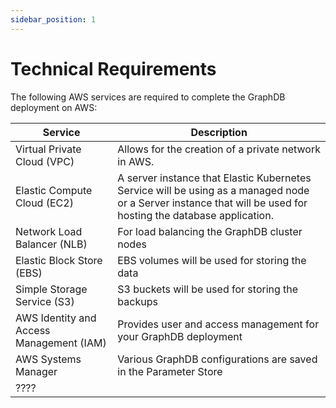 ```yaml
---
sidebar_position: 1
---
```


# Technical Requirements 

The following AWS services are required to complete the GraphDB deployment on AWS:

| Service                                  | Description                                                                                                                                                    |
|------------------------------------------|----------------------------------------------------------------------------------------------------------------------------------------------------------------|
| Virtual Private Cloud (VPC)              | Allows for the creation of a private network in AWS.                                                                                                           |
| Elastic Compute Cloud (EC2)              | A server instance that Elastic Kubernetes Service will be using as a managed node or a Server instance that will be used for hosting the database application. |
| Network Load Balancer (NLB)              | For load balancing the GraphDB cluster nodes                                                                                                                   |
| Elastic Block Store (EBS)                | EBS volumes will be used for storing the data                                                                                                                  |
| Simple Storage Service (S3)              | S3 buckets will be used for storing the backups                                                                                                                |
| AWS Identity and Access Management (IAM) | Provides user and access management for your GraphDB deployment                                                                                                |
 | AWS Systems Manager                      | Various GraphDB configurations are saved in the Parameter Store                                                                                                |
| ????                                     |                                                                                                                                                                |


